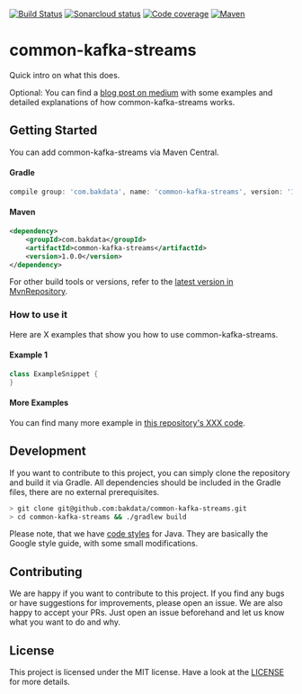 [![Build Status](https://dev.azure.com/bakdata/public/_apis/build/status/bakdata.common-kafka-streams?branchName=master)](https://dev.azure.com/bakdata/public/_build/latest?definitionId=5&branchName=master)
[![Sonarcloud status](https://sonarcloud.io/api/project_badges/measure?project=bakdata-common-kafka-streams&metric=alert_status)](https://sonarcloud.io/dashboard?id=bakdata-common-kafka-streams)
[![Code coverage](https://sonarcloud.io/api/project_badges/measure?project=bakdata-common-kafka-streams&metric=coverage)](https://sonarcloud.io/dashboard?id=bakdata-common-kafka-streams)
[![Maven](https://img.shields.io/maven-central/v/com.bakdata.common-kafka-streams/common-kafka-streams.svg)](https://search.maven.org/search?q=g:com.bakdata.common-kafka-streams%20AND%20a:common-kafka-streams&core=gav)


# common-kafka-streams

Quick intro on what this does.

Optional:
You can find a [blog post on medium](https://medium.com/bakdata/xxx) with some examples and detailed explanations of how common-kafka-streams works.

## Getting Started

You can add common-kafka-streams via Maven Central.

#### Gradle
```gradle
compile group: 'com.bakdata', name: 'common-kafka-streams', version: '1.0.0'
```

#### Maven
```xml
<dependency>
    <groupId>com.bakdata</groupId>
    <artifactId>common-kafka-streams</artifactId>
    <version>1.0.0</version>
</dependency>
```


For other build tools or versions, refer to the [latest version in MvnRepository](https://mvnrepository.com/artifact/com.bakdata.common-kafka-streams/common-kafka-streams/latest).

### How to use it

Here are X examples that show you how to use common-kafka-streams.

#### Example 1

```java
class ExampleSnippet {
}
```

#### More Examples

You can find many more example in [this repository's XXX code](https://github.com/bakdata/common-kafka-streams/xxx).


## Development

If you want to contribute to this project, you can simply clone the repository and build it via Gradle.
All dependencies should be included in the Gradle files, there are no external prerequisites.

```bash
> git clone git@github.com:bakdata/common-kafka-streams.git
> cd common-kafka-streams && ./gradlew build
```

Please note, that we have [code styles](https://github.com/bakdata/bakdata-code-styles) for Java.
They are basically the Google style guide, with some small modifications.

## Contributing

We are happy if you want to contribute to this project.
If you find any bugs or have suggestions for improvements, please open an issue.
We are also happy to accept your PRs.
Just open an issue beforehand and let us know what you want to do and why.

## License
This project is licensed under the MIT license.
Have a look at the [LICENSE](https://github.com/bakdata/common-kafka-streams/blob/master/LICENSE) for more details.
